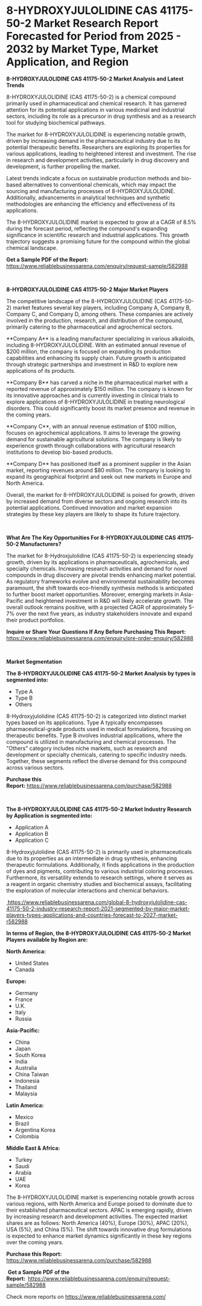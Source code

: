 <p><h1>8-HYDROXYJULOLIDINE CAS 41175-50-2 Market Research Report Forecasted for Period from 2025 -  2032 by Market Type, Market Application, and Region</h1></p><p><strong>8-HYDROXYJULOLIDINE CAS 41175-50-2 Market Analysis and Latest Trends</strong></p>
<p><p>8-HYDROXYJULOLIDINE (CAS 41175-50-2) is a chemical compound primarily used in pharmaceutical and chemical research. It has garnered attention for its potential applications in various medicinal and industrial sectors, including its role as a precursor in drug synthesis and as a research tool for studying biochemical pathways.</p><p>The market for 8-HYDROXYJULOLIDINE is experiencing notable growth, driven by increasing demand in the pharmaceutical industry due to its potential therapeutic benefits. Researchers are exploring its properties for various applications, leading to heightened interest and investment. The rise in research and development activities, particularly in drug discovery and development, is further propelling the market.</p><p>Latest trends indicate a focus on sustainable production methods and bio-based alternatives to conventional chemicals, which may impact the sourcing and manufacturing processes of 8-HYDROXYJULOLIDINE. Additionally, advancements in analytical techniques and synthetic methodologies are enhancing the efficiency and effectiveness of its applications.</p><p>The 8-HYDROXYJULOLIDINE market is expected to grow at a CAGR of 8.5% during the forecast period, reflecting the compound's expanding significance in scientific research and industrial applications. This growth trajectory suggests a promising future for the compound within the global chemical landscape.</p></p>
<p><strong>Get a Sample PDF of the Report:&nbsp;</strong> <a href="https://www.reliablebusinessarena.com/enquiry/request-sample/582988?utm_campaign=3121&utm_medium=2&utm_source=Github&utm_content=ia&utm_term=23032025&utm_id=8-hydroxyjulolidine-cas-41175-50-2">https://www.reliablebusinessarena.com/enquiry/request-sample/582988</a></p>
<p>&nbsp;</p>
<p><strong>8-HYDROXYJULOLIDINE CAS 41175-50-2 Major Market Players</strong></p>
<p><p>The competitive landscape of the 8-HYDROXYJULOLIDINE (CAS 41175-50-2) market features several key players, including Company A, Company B, Company C, and Company D, among others. These companies are actively involved in the production, research, and distribution of the compound, primarily catering to the pharmaceutical and agrochemical sectors.</p><p>**Company A** is a leading manufacturer specializing in various alkaloids, including 8-HYDROXYJULOLIDINE. With an estimated annual revenue of $200 million, the company is focused on expanding its production capabilities and enhancing its supply chain. Future growth is anticipated through strategic partnerships and investment in R&D to explore new applications of its products.</p><p>**Company B** has carved a niche in the pharmaceutical market with a reported revenue of approximately $150 million. The company is known for its innovative approaches and is currently investing in clinical trials to explore applications of 8-HYDROXYJULOLIDINE in treating neurological disorders. This could significantly boost its market presence and revenue in the coming years.</p><p>**Company C**, with an annual revenue estimation of $100 million, focuses on agrochemical applications. It aims to leverage the growing demand for sustainable agricultural solutions. The company is likely to experience growth through collaborations with agricultural research institutions to develop bio-based products.</p><p>**Company D** has positioned itself as a prominent supplier in the Asian market, reporting revenues around $80 million. The company is looking to expand its geographical footprint and seek out new markets in Europe and North America.</p><p>Overall, the market for 8-HYDROXYJULOLIDINE is poised for growth, driven by increased demand from diverse sectors and ongoing research into its potential applications. Continued innovation and market expansion strategies by these key players are likely to shape its future trajectory.</p></p>
<p>&nbsp;</p>
<p><strong>What Are The Key Opportunities For 8-HYDROXYJULOLIDINE CAS 41175-50-2 Manufacturers?</strong></p>
<p><p>The market for 8-Hydroxjulolidine (CAS 41175-50-2) is experiencing steady growth, driven by its applications in pharmaceuticals, agrochemicals, and specialty chemicals. Increasing research activities and demand for novel compounds in drug discovery are pivotal trends enhancing market potential. As regulatory frameworks evolve and environmental sustainability becomes paramount, the shift towards eco-friendly synthesis methods is anticipated to further boost market opportunities. Moreover, emerging markets in Asia-Pacific and heightened investment in R&D will likely accelerate growth. The overall outlook remains positive, with a projected CAGR of approximately 5-7% over the next five years, as industry stakeholders innovate and expand their product portfolios.</p></p>
<p><strong>Inquire or Share Your Questions If Any Before Purchasing This Report:</strong> <a href="https://www.reliablebusinessarena.com/enquiry/pre-order-enquiry/582988?utm_campaign=3121&utm_medium=2&utm_source=Github&utm_content=ia&utm_term=23032025&utm_id=8-hydroxyjulolidine-cas-41175-50-2">https://www.reliablebusinessarena.com/enquiry/pre-order-enquiry/582988</a></p>
<p>&nbsp;</p>
<p><strong>Market Segmentation</strong></p>
<p><strong>The 8-HYDROXYJULOLIDINE CAS 41175-50-2 Market Analysis by types is segmented into:</strong></p>
<p><ul><li>Type A</li><li>Type B</li><li>Others</li></ul></p>
<p><p>8-Hydroxyjulolidine (CAS 41175-50-2) is categorized into distinct market types based on its applications. Type A typically encompasses pharmaceutical-grade products used in medical formulations, focusing on therapeutic benefits. Type B involves industrial applications, where the compound is utilized in manufacturing and chemical processes. The "Others" category includes niche markets, such as research and development or specialty chemicals, catering to specific industry needs. Together, these segments reflect the diverse demand for this compound across various sectors.</p></p>
<p><strong>Purchase this Report:&nbsp;</strong><a href="https://www.reliablebusinessarena.com/purchase/582988?utm_campaign=3121&utm_medium=2&utm_source=Github&utm_content=ia&utm_term=23032025&utm_id=8-hydroxyjulolidine-cas-41175-50-2">https://www.reliablebusinessarena.com/purchase/582988</a></p>
<p>&nbsp;</p>
<p><strong>The 8-HYDROXYJULOLIDINE CAS 41175-50-2 Market Industry Research by Application is segmented into:</strong></p>
<p><ul><li>Application A</li><li>Application B</li><li>Application C</li></ul></p>
<p><p>8-Hydroxyjulolidine (CAS 41175-50-2) is primarily used in pharmaceuticals due to its properties as an intermediate in drug synthesis, enhancing therapeutic formulations. Additionally, it finds applications in the production of dyes and pigments, contributing to various industrial coloring processes. Furthermore, its versatility extends to research settings, where it serves as a reagent in organic chemistry studies and biochemical assays, facilitating the exploration of molecular interactions and chemical behaviors.</p></p>
<p><a href="https://www.reliablebusinessarena.com/global-8-hydroxyjulolidine-cas-41175-50-2-industry-research-report-2021-segmented-by-major-market-players-types-applications-and-countries-forecast-to-2027-market-r582988?utm_campaign=3121&utm_medium=2&utm_source=Github&utm_content=ia&utm_term=23032025&utm_id=8-hydroxyjulolidine-cas-41175-50-2">&nbsp;https://www.reliablebusinessarena.com/global-8-hydroxyjulolidine-cas-41175-50-2-industry-research-report-2021-segmented-by-major-market-players-types-applications-and-countries-forecast-to-2027-market-r582988</a></p>
<p><strong>In terms of Region, the 8-HYDROXYJULOLIDINE CAS 41175-50-2 Market Players available by Region are:</strong></p>
<p>
    <p> <strong> North America: </strong>
        <ul>
            <li>United States</li>
            <li>Canada</li>
        </ul>
        </p> 
    <p> <strong> Europe: </strong>
        <ul>
            <li>Germany</li>
            <li>France</li>
            <li>U.K.</li>
            <li>Italy</li>
            <li>Russia</li>
        </ul>
        </p> 
    <p> <strong> Asia-Pacific: </strong>
        <ul>
            <li>China</li>
            <li>Japan</li>
            <li>South Korea</li>
            <li>India</li>
            <li>Australia</li>
            <li>China Taiwan</li>
            <li>Indonesia</li>
            <li>Thailand</li>
            <li>Malaysia</li>
        </ul>
        </p> 
    <p> <strong> Latin America: </strong>
        <ul>
            <li>Mexico</li>
            <li>Brazil</li>
            <li>Argentina Korea</li>
            <li>Colombia</li>
        </ul>
        </p> 
    <p> <strong> Middle East & Africa: </strong>
        <ul>
            <li>Turkey</li>
            <li>Saudi</li>
            <li>Arabia</li>
            <li>UAE</li>
            <li>Korea</li>
        </ul>
    </p>
    </p>
<p><p>The 8-HYDROXYJULOLIDINE market is experiencing notable growth across various regions, with North America and Europe poised to dominate due to their established pharmaceutical sectors. APAC is emerging rapidly, driven by increasing research and development activities. The expected market shares are as follows: North America (40%), Europe (30%), APAC (20%), USA (5%), and China (5%). The shift towards innovative drug formulations is expected to enhance market dynamics significantly in these key regions over the coming years.</p></p>
<p><strong>Purchase this Report: </strong><a href="https://www.reliablebusinessarena.com/purchase/582988?utm_campaign=3121&utm_medium=2&utm_source=Github&utm_content=ia&utm_term=23032025&utm_id=8-hydroxyjulolidine-cas-41175-50-2">https://www.reliablebusinessarena.com/purchase/582988</a></p>
<p>&nbsp;<strong>Get a Sample PDF of the Report:&nbsp;&nbsp;</strong><a href="https://www.reliablebusinessarena.com/enquiry/request-sample/582988?utm_campaign=3121&utm_medium=2&utm_source=Github&utm_content=ia&utm_term=23032025&utm_id=8-hydroxyjulolidine-cas-41175-50-2">https://www.reliablebusinessarena.com/enquiry/request-sample/582988</a></p>
<p><strong></strong></p>
<p>Check more reports on <a href="https://www.reliablebusinessarena.com/?utm_campaign=3121&utm_medium=2&utm_source=Github&utm_content=ia&utm_term=23032025&utm_id=8-hydroxyjulolidine-cas-41175-50-2">https://www.reliablebusinessarena.com/</a></p>